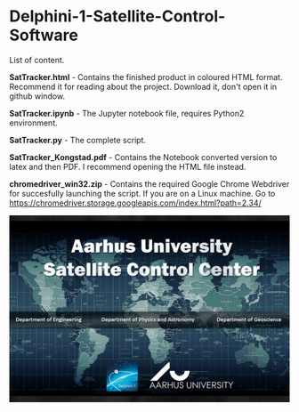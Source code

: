 # Delphini-1-Satellite-Control-Software

List of content.

<b>SatTracker.html</b> - Contains the finished product in coloured HTML format. Recommend it for reading about the project. Download it, don't open it in github window.

<b>SatTracker.ipynb</b> - The Jupyter notebook file, requires Python2 environment.

<b>SatTracker.py</b> - The complete script.

<b>SatTracker_Kongstad.pdf</b> - Contains the Notebook converted version to latex and then PDF. I recommend opening the HTML file instead.

<b>chromedriver_win32.zip</b> - Contains the required Google Chrome Webdriver for succesfully launching the script. If you are on a Linux machine. Go to https://chromedriver.storage.googleapis.com/index.html?path=2.34/


![Alt text](https://github.com/Kongstad/Delphini-1-Satellite-Control-Software/blob/master/Splash_Delphini1.png "Optional title")


